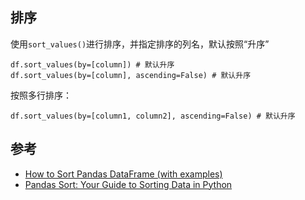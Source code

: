 ## 排序

使用`sort_values()`进行排序，并指定排序的列名，默认按照“升序”

```
df.sort_values(by=[column]) # 默认升序
df.sort_values(by=[column], ascending=False) # 默认升序
```

按照多行排序：

```
df.sort_values(by=[column1, column2], ascending=False) # 默认升序
```


## 参考

- [How to Sort Pandas DataFrame (with examples)](https://datatofish.com/sort-pandas-dataframe/)
- [Pandas Sort: Your Guide to Sorting Data in Python](https://realpython.com/pandas-sort-python/)